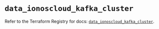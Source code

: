 # `data_ionoscloud_kafka_cluster`

Refer to the Terraform Registry for docs: [`data_ionoscloud_kafka_cluster`](https://registry.terraform.io/providers/ionos-cloud/ionoscloud/6.7.5/docs/data-sources/kafka_cluster).
